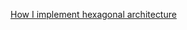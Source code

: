 [How I implement hexagonal architecture](https://medium.com/@ganesan.arunachalam91/why-and-how-i-write-hexagonal-function-9dd2c4106cae)
